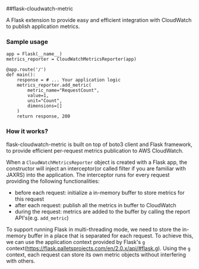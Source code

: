 ##flask-cloudwatch-metric

A Flask extension to provide easy and efficient integration with CloudWatch to publish application metrics.

### Sample usage

    app = Flask(__name__)
    metrics_reporter = CloudWatchMetricsReporter(app)

    @app.route('/')
    def main():
        response = # ... Your application logic
        metrics_reporter.add_metric(
            metric_name="RequestCount",
            value=1,
            unit="Count",
            dimensions=[]
        )
        return response, 200


### How it works?

flask-cloudwatch-metric is built on top of boto3 client and Flask framework,
to provide efficient per-request metrics publication to AWS CloudWatch.

When a `CloudWatchMetricsReporter` object is created with a Flask app,
the constructor will inject an interceptor(or called filter if you are familiar with JAXRS)
into the application. The interceptor runs for every request providing the following functionalities:

* before each request: initialize a in-memory buffer to store metrics for this request
* after each request: publish all the metrics in buffer to CloudWatch
* during the request: metrics are added to the buffer by calling the report API's(e.g. `add_metric`)

To support running Flask in multi-threading mode, we need to store the in-memory buffer
in a place that is separated for each request. To achieve this, we can use the application context
provided by Flask's `g` context(https://flask.palletsprojects.com/en/2.0.x/api/#flask.g).
Using the `g` context, each request can store its own metric objects without interfering with others.